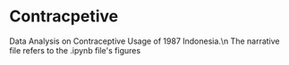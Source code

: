 # Contracpetive
Data Analysis on Contraceptive Usage of 1987 Indonesia.\n
The narrative file refers to the .ipynb file's figures
